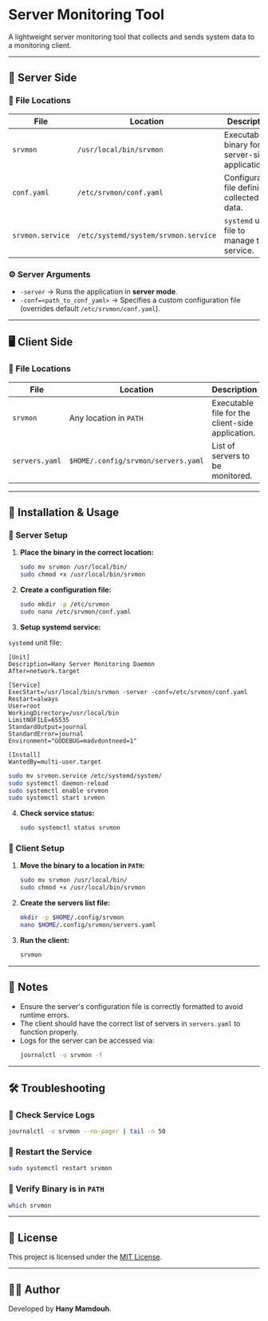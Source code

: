# Server Monitoring Tool

A lightweight server monitoring tool that collects and sends system data to a monitoring client.

---

## 🚀 Server Side  

### 📁 File Locations  

| File               | Location                         | Description                                          |
|--------------------|---------------------------------|------------------------------------------------------|
| `srvmon`          | `/usr/local/bin/srvmon`         | Executable binary for the server-side application.  |
| `conf.yaml`       | `/etc/srvmon/conf.yaml`         | Configuration file defining collected data.         |
| `srvmon.service`  | `/etc/systemd/system/srvmon.service` | `systemd` unit file to manage the service. |

### ⚙️ Server Arguments  

- `-server` → Runs the application in **server mode**.
- `-conf=<path_to_conf_yaml>` → Specifies a custom configuration file (overrides default `/etc/srvmon/conf.yaml`).

---

## 🖥️ Client Side  

### 📁 File Locations  

| File          | Location                         | Description                                    |
|--------------|---------------------------------|------------------------------------------------|
| `srvmon`     | Any location in `PATH`         | Executable file for the client-side application. |
| `servers.yaml` | `$HOME/.config/srvmon/servers.yaml` | List of servers to be monitored. |

---

## 📌 Installation & Usage  

### 🔧 Server Setup  
1. **Place the binary in the correct location:**  
   ```sh
   sudo mv srvmon /usr/local/bin/
   sudo chmod +x /usr/local/bin/srvmon
   ```
2. **Create a configuration file:**  
   ```sh
   sudo mkdir -p /etc/srvmon
   sudo nano /etc/srvmon/conf.yaml
   ```
3. **Setup systemd service:**  
    
  `systemd` unit file:

  ```unit
  [Unit]
  Description=Hany Server Monitoring Daemon
  After=network.target

  [Service]
  ExecStart=/usr/local/bin/srvmon -server -conf=/etc/srvmon/conf.yaml
  Restart=always
  User=root
  WorkingDirectory=/usr/local/bin 
  LimitNOFILE=65535
  StandardOutput=journal
  StandardError=journal
  Environment="GODEBUG=madvdontneed=1"

  [Install]
  WantedBy=multi-user.target
  ```
    
   ```sh
   sudo mv srvmon.service /etc/systemd/system/
   sudo systemctl daemon-reload
   sudo systemctl enable srvmon
   sudo systemctl start srvmon
   ```
4. **Check service status:**  
   ```sh
   sudo systemctl status srvmon
   ```

### 🔧 Client Setup  
1. **Move the binary to a location in `PATH`:**  
   ```sh
   sudo mv srvmon /usr/local/bin/
   sudo chmod +x /usr/local/bin/srvmon
   ```
2. **Create the servers list file:**  
   ```sh
   mkdir -p $HOME/.config/srvmon
   nano $HOME/.config/srvmon/servers.yaml
   ```
3. **Run the client:**  
   ```sh
   srvmon
   ```

---

## 📝 Notes  
- Ensure the server's configuration file is correctly formatted to avoid runtime errors.
- The client should have the correct list of servers in `servers.yaml` to function properly.
- Logs for the server can be accessed via:
  ```sh
  journalctl -u srvmon -f
  ```

---

## 🛠️ Troubleshooting  
### 🔹 Check Service Logs  
```sh
journalctl -u srvmon --no-pager | tail -n 50
```

### 🔹 Restart the Service  
```sh
sudo systemctl restart srvmon
```

### 🔹 Verify Binary is in `PATH`  
```sh
which srvmon
```

---

## 🐜 License  
This project is licensed under the [MIT License](LICENSE).

---

## 👨‍💻 Author  
Developed by **Hany Mamdouh**.

